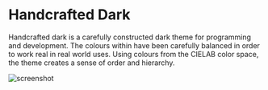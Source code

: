 # Handcrafted Dark

Handcrafted dark is a carefully constructed dark theme for programming and development. The colours within have been carefully balanced in order to work real in real world uses. Using colours from the CIELAB color space, the theme creates a sense of order and hierarchy.

![screenshot](../Images/screenshot.png)

